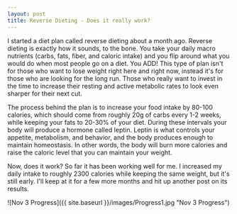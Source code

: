 ```yaml
---
layout: post
title: Reverse Dieting - Does it really work?
---
```


I started a diet plan called reverse dieting about a month ago.  Reverse dieting is exactly how it sounds, to the bone.  You take your daily macro nutrients (carbs, fats, fiber, and caloric intake) and you flip around what you would do when most people go on a diet.  You ADD!  This type of plan isn't for those who want to lose weight right here and right now, instead it's for those who are looking for the long run.  Those who really want to invest in the time to increase their resting and active metabolic rates to look even sharper for their next cut.

The process behind the plan is to increase your food intake by 80-100 calories, which should come from roughly 20g of carbs every 1-2 weeks, while keeping your fats to 20-30% of your diet.  During these intervals your body will produce a hormone called leptin.  Leptin is what controls your appetite, metabolism, and behavior, and the body produces enough to maintain homeostasis.  In other words, the body will burn more calories and raise the caloric level that you can maintain your weight.

Now, does it work?  So far it has been working well for me.  I increased my daily intake to roughly 2300 calories while keeping the same weight, but it's still early.  I'll keep at it for a few more months and hit up another post on its results.

![Nov 3 Progress]({{ site.baseurl }}/images/Progress1.jpg "Nov 3 Progress")
